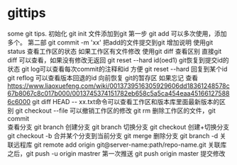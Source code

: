 # gittips
some git tips.
初始化 git init 
文件添加到git 第一步 git add 可以多次使用，添加多个。
			  第二部 git commit -m 'xx' 把add的文件提交到git 增加说明
使用git status 查看工作区的状态
如果工作区有文件修改 使用git diff 查看区别 直接git diff 可以查看，如果没有修改无返回
git reset --hard id(oed1) git恢复到提交id的状态
git log可以查看每次commit的注释和id 方便 git reset --hard 回复到某个id
git reflog 可以查看版本回退的id 向前恢复
git的暂存区 如果忘记 查看 https://www.liaoxuefeng.com/wiki/0013739516305929606dd18361248578c67b8067c8c017b000/0013745374151782eb658c5a5ca454eaa451661275886c6000
git diff HEAD -- xx.txt命令可以查看工作区和版本库里面最新版本的区别
git checkout --file 可以撤销工作区的修改
git rm  删除工作区的文件，git commit   
查看分支 git branch
创建分支 git branch <name>
切换分支 git checkout <name>
创建+切换分支 git checkout -b <name>
合并某个分支到当前分支 git merge <name> 
删除分支 git branch -d <name>
关联远程库 git remote add origin git@server-name:path/repo-name.git
关联库之后，git push -u origin mastrer 第一次推送
git push origin master 提交修改
